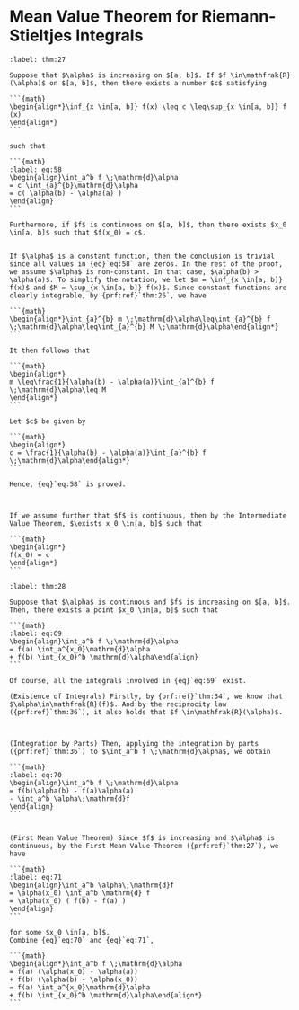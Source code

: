 # Mean Value Theorem for Riemann-Stieltjes Integrals

````{prf:theorem}First Mean Value Theorem for Riemann-Stieltjes Integrals
:label: thm:27

Suppose that $\alpha$ is increasing on $[a, b]$. If $f \in\mathfrak{R}(\alpha)$ on $[a, b]$, then there exists a number $c$ satisfying

```{math}
\begin{align*}\inf_{x \in[a, b]} f(x) \leq c \leq\sup_{x \in[a, b]} f (x)
\end{align*}
```

such that 

```{math}
:label: eq:58
\begin{align}\int_a^b f \;\mathrm{d}\alpha
= c \int_{a}^{b}\mathrm{d}\alpha
= c( \alpha(b) - \alpha(a) )
\end{align}
```

Furthermore, if $f$ is continuous on $[a, b]$, then there exists $x_0 \in[a, b]$ such that $f(x_0) = c$.

````

````{prf:proof}

If $\alpha$ is a constant function, then the conclusion is trivial since all values in {eq}`eq:58` are zeros. In the rest of the proof, we assume $\alpha$ is non-constant. In that case, $\alpha(b) > \alpha(a)$. To simplify the notation, we let $m = \inf_{x \in[a, b]} f(x)$ and $M = \sup_{x \in[a, b]} f(x)$. Since constant functions are clearly integrable, by {prf:ref}`thm:26`, we have 

```{math}
\begin{align*}\int_{a}^{b} m \;\mathrm{d}\alpha\leq\int_{a}^{b} f \;\mathrm{d}\alpha\leq\int_{a}^{b} M \;\mathrm{d}\alpha\end{align*}
```

It then follows that 

```{math}
\begin{align*}
m \leq\frac{1}{\alpha(b) - \alpha(a)}\int_{a}^{b} f \;\mathrm{d}\alpha\leq M
\end{align*}
```

Let $c$ be given by 

```{math}
\begin{align*}
c = \frac{1}{\alpha(b) - \alpha(a)}\int_{a}^{b} f \;\mathrm{d}\alpha\end{align*}
```

Hence, {eq}`eq:58` is proved.



If we assume further that $f$ is continuous, then by the Intermediate Value Theorem, $\exists x_0 \in[a, b]$ such that

```{math}
\begin{align*}
f(x_0) = c
\end{align*}
```

````

````{prf:theorem}Second Mean Value Theorem for Riemann-Stieltjes Integrals
:label: thm:28

Suppose that $\alpha$ is continuous and $f$ is increasing on $[a, b]$. Then, there exists a point $x_0 \in[a, b]$ such that 

```{math}
:label: eq:69
\begin{align}\int_a^b f \;\mathrm{d}\alpha
= f(a) \int_a^{x_0}\mathrm{d}\alpha
+ f(b) \int_{x_0}^b \mathrm{d}\alpha\end{align}
```

Of course, all the integrals involved in {eq}`eq:69` exist.

````

````{prf:proof}
(Existence of Integrals) Firstly, by {prf:ref}`thm:34`, we know that $\alpha\in\mathfrak{R}(f)$. And by the reciprocity law ({prf:ref}`thm:36`), it also holds that $f \in\mathfrak{R}(\alpha)$. 



(Integration by Parts) Then, applying the integration by parts ({prf:ref}`thm:36`) to $\int_a^b f \;\mathrm{d}\alpha$, we obtain

```{math}
:label: eq:70
\begin{align}\int_a^b f \;\mathrm{d}\alpha
= f(b)\alpha(b) - f(a)\alpha(a)
- \int_a^b \alpha\;\mathrm{d}f
\end{align}
```


(First Mean Value Theorem) Since $f$ is increasing and $\alpha$ is continuous, by the First Mean Value Theorem ({prf:ref}`thm:27`), we have 

```{math}
:label: eq:71
\begin{align}\int_a^b \alpha\;\mathrm{d}f
= \alpha(x_0) \int_a^b \mathrm{d} f
= \alpha(x_0) ( f(b) - f(a) )
\end{align}
```

for some $x_0 \in[a, b]$.
Combine {eq}`eq:70` and {eq}`eq:71`, 

```{math}
\begin{align*}\int_a^b f \;\mathrm{d}\alpha
= f(a) (\alpha(x_0) - \alpha(a))
+ f(b) (\alpha(b) - \alpha(x_0))
= f(a) \int_a^{x_0}\mathrm{d}\alpha
+ f(b) \int_{x_0}^b \mathrm{d}\alpha\end{align*}
```

````
